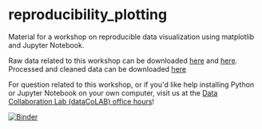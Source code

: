 # reproducibility_plotting
Material for a workshop on reproducible data visualization using matplotlib and Jupyter Notebook.

Raw data related to this workshop can be downloaded [here](https://raw.githubusercontent.com/Reproducible-Science-Curriculum/data-exploration-RR-Jupyter/gh-pages/data/gapminderDataFiveYear_superDirty.txt) and [here](https://raw.githubusercontent.com/Reproducible-Science-Curriculum/data-exploration-RR-Jupyter/gh-pages/data/PRB_data.txt). Processed and cleaned data can be downloaded [here](https://cmu.app.box.com/s/5bnbimykd0izklxh1xlca7zwzxmgpeiv)

For question related to this workshop, or if you'd like help installing Python or Jupyter Notebook on your own computer, visit us at the [Data Collaboration Lab (dataCoLAB) office hours](https://cmu-lib.github.io/data-colab/consulting.html)!

[![Binder](https://mybinder.org/badge_logo.svg)](https://mybinder.org/v2/gh/huajinw/reproducibility_plotting.git/master)
